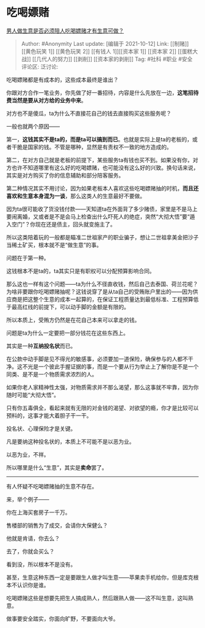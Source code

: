 # 吃喝嫖赌
[男人做生意是否必须陪人吃喝嫖赌才有生意可做？](https://www.zhihu.com/question/283303767/answer/2022524207)

> Author: #Anonymity
> Last update: [编辑于 2021-10-12]
> Link: [[制赌]] [[黄色玩笑 1]] [[黄色玩笑 2]] [[有钱人 1]][[资本家 1]] [[资本家 2]] [[蛋糕大战]] [[几代人的努力]] [[剥削]] [[资本家的剥削]]
> Tag: #社科 #职业 #安全
> 评论区:
> 泛讨论:

吃喝嫖赌都是有成本的，这些成本最终是谁出？

你跟对方合作一笔业务，你先做了好一番招待，内容是什么先放在一边，**这笔招待费当然是要从对方给的业务中来**。

对方也不是傻瓜，ta为什么不直接花自己的钱去直接购买这些服务呢？

一般也就两个原因——

第一，**这钱其实不是ta的，而是ta可以搞到而已**。也就是实际上是ta的老板的，或者干脆是国家的钱。不管是哪种，显然是有责权不一致的地方造成的。

第二，在对方自己就是老板的前提下，某些服务ta有钱也买不到。如果没有你，对方也许不知道哪里有这么好的吃喝嫖赌，也可能没有这么好的兴致。换句话来说，其实是对方购买了你的信息辅助和部分陪客服务。

第二种情况其实不用讨论，因为如果老板本人喜欢这些吃喝嫖赌抽的时机，**而且还喜欢和生意本身混为一谈**，那么这类人的生意最好不要做。

因为ta很可能收了货没钱付款——天知道ta在外面背了多少赌债，家里是不是马上要闹离婚，又或者是不是会马上检查出什么吓死人的绝症，突然“大彻大悟”要“遁入空门”？你现在还是债主，回头就变施主了。

所以这类陪着玩的一般都是瞄准二世祖家产的职业骗子，想让二世祖拿美金把沙子当稀土矿买，根本就不是“做生意”的事。

问题在于第一种。

这钱根本不是ta的，ta其实只是有职权可以分配预算影响合同。

那么这也一样有这个问题——ta为什么不径直收钱，然后自己去泰国、荷兰花呢？为啥非要跟你吃喝嫖赌抽呢？这钱说穿了是从ta自己的受贿账户里出的——因为供应商是把这整个生意的成本一起算的，在保证工程质量达到最低标准、工程预算低于最高红线的前提下，可以动手脚的金额是有限的。

所以本质上，受贿方仍然是在花自己本来可以拿走的钱。

问题是ta为什么一定要把一部分钱花在这些东西上。

其实是一种**互纳投名状**而已。

在公款中动手脚是见不得光的敏感事，必须要加一道保险，确保参与的人都不干净。这不光是一个彼此手握证据的事，而是一个要从行为举止上了解你是不是一个同类、是不是一个物质需求浓烈的人。

如果你老人家精神性太强，对物质需求并不那么渴望，那么这事就不牢靠，因为你随时可能“大彻大悟”。

只有你五毒俱全，看起来就有无限的对金钱的渴望、对欲望的瘾，你才是比较可以预料的，这事才能大着胆子干一干。

投名状、心理保险才是关键。

凡是要纳这种投名状的，本质上不可能不是以恶为业。

以恶为业，不祥。

所以哪里是什么“生意”，其实是**卖命**罢了。

---

有人怀疑不吃喝嫖赌抽的生意不存在。

来，举个例子——

你在上海买套房子一千万。

售楼部的销售为了成交，会请你大保健么？

他就是肯请，你去么？

去了，你就会买么？

看到没，所以根本不是没有。

甚至，生意这种东西一定是要跟生人做才叫生意——苹果卖手机给你，但是库克根本不认识你是谁。

吃喝嫖赌这些是想要先把生人搞成熟人，然后跟熟人做——这不叫生意，这叫熟意。

做事要安全踏实，你面向旷野，不要面向大爷。
